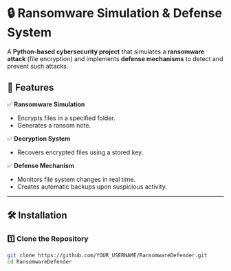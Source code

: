 # 🔒 Ransomware Simulation & Defense System

A **Python-based cybersecurity project** that simulates a **ransomware attack** (file encryption) and implements **defense mechanisms** to detect and prevent such attacks.

## 🚀 Features

✅ **Ransomware Simulation**
   - Encrypts files in a specified folder.
   - Generates a ransom note.

✅ **Decryption System**
   - Recovers encrypted files using a stored key.

✅ **Defense Mechanism**
   - Monitors file system changes in real time.
   - Creates automatic backups upon suspicious activity.

---

## 🛠️ Installation

### 1️⃣ Clone the Repository
```bash
git clone https://github.com/YOUR_USERNAME/RansomwareDefender.git
cd RansomwareDefender
